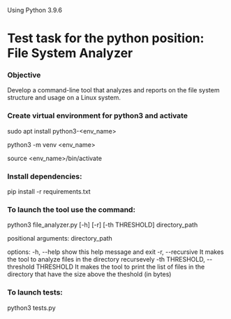 Using Python 3.9.6

# Test task for the python position: File System Analyzer
### Objective
Develop a command-line tool that analyzes and reports on the file system structure and usage on a Linux system.

### Create virtual environment for python3 and activate
sudo apt install python3-<env_name>

python3 -m venv <env_name>

source <env_name>/bin/activate

### Install dependencies:
pip install -r requirements.txt

### To launch the tool use the command:
python3 file_analyzer.py [-h] [-r] [-th THRESHOLD] directory_path

positional arguments:
directory_path

options:
  -h, --help            show this help message and exit
  -r, --recursive       It makes the tool to analyze files in the directory recursevely
  -th THRESHOLD, --threshold THRESHOLD
                        It makes the tool to print the list of files in the directory that have the size above the theshold (in bytes)


### To launch tests:
python3 tests.py
